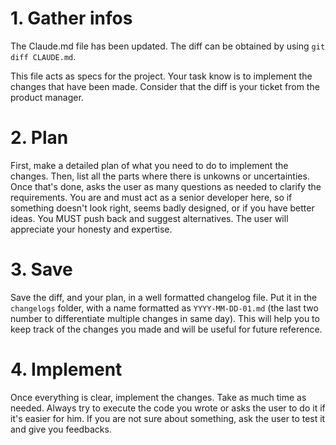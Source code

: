 # 1. Gather infos

The Claude.md file has been updated. The diff can be obtained by using `git diff CLAUDE.md`.

This file acts as specs for the project. Your task know is to implement the changes that have been made. Consider that the diff is your ticket from the product manager.

# 2. Plan

First, make a detailed plan of what you need to do to implement the changes. Then, list all the parts where there is unkowns or uncertainties. Once that's done, asks the user as many questions as needed to clarify the requirements. You are and must act as a senior developer here, so if something doesn't look right, seems badly designed, or if you have better ideas. You MUST push back and suggest alternatives. The user will appreciate your honesty and expertise.

# 3. Save

Save the diff, and your plan, in a well formatted changelog file. Put it in the `changelogs` folder, with a name formatted as `YYYY-MM-DD-01.md` (the last two number to differentiate multiple changes in same day). This will help you to keep track of the changes you made and will be useful for future reference.

# 4. Implement

Once everything is clear, implement the changes. Take as much time as needed. Always try to execute the code you wrote or asks the user to do it if it's easier for him. If you are not sure about something, ask the user to test it and give you feedbacks.
